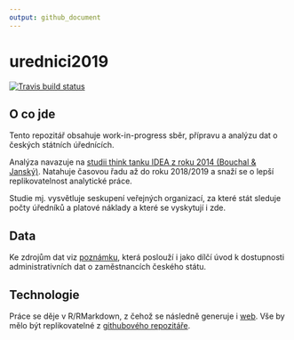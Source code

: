 ```yaml
---
output: github_document
---
```


<!-- README.md is generated from README.Rmd. Please edit that file -->



# urednici2019



<!-- badges: start -->
[![Travis build status](https://travis-ci.org/petrbouchal/urednici2019.svg?branch=master)](https://travis-ci.org/petrbouchal/urednici2019)
<!-- badges: end -->

## O co jde

Tento repozitář obsahuje work-in-progress sběr, přípravu a analýzu dat o českých státních úřednících.

Analýza navazuje na [studii think tanku IDEA z roku 2014 (Bouchal & Janský)](https://idea.cerge-ei.cz/studies/2014-06-statni-urednici-kolik-jich-vlastne-je-kde-a-za-jake-platy-pracuji). Natahuje časovou řadu až do roku 2018/2019 a snaží se o lepší replikovatelnost analytické práce.

Studie mj. vysvětluje seskupení veřejných organizací, za které stát sleduje počty úředníků a platové náklady a které se vyskytují i zde. 

## Data

Ke zdrojům dat viz [poznámku](zdroje-2019.html), která poslouží i jako dílčí úvod k dostupnosti administrativních dat o zaměstnancích českého státu.

## Technologie

Práce se děje v R/RMarkdown, z čehož se následně generuje i [web](https://petrbouchal.github.io/urednici2019/). Vše by mělo být replikovatelné z [githubového repozitáře](https://github.com/petrbouchal/urednici2019). 
